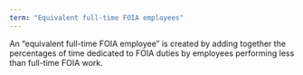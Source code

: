 ```yaml
---
term: "Equivalent full-time FOIA employees"
---
```


An “equivalent full-time FOIA employee” is created by adding together the percentages of time dedicated to FOIA duties by employees performing less than full-time FOIA work.


